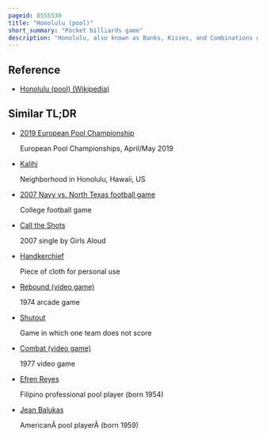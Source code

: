 ```yaml
---
pageid: 8555530
title: "Honolulu (pool)"
short_summary: "Pocket billiards game"
description: "Honolulu, also known as Banks, Kisses, and Combinations or indirect, is a Pocket Billiards Game. Players must pocket all Shots in an indirect Fashion to obtain a certain Number of Points. The Game Shares some Similarities with other Cue Sports, played on Tables and with Balls used for Pool, but Differs with foul Points being awarded for regular direct Shots."
---
```


## Reference

- [Honolulu (pool) (Wikipedia)](https://en.wikipedia.org/?curid=8555530)

## Similar TL;DR

- [2019 European Pool Championship](/tldr/en/2019-european-pool-championship)

  European Pool Championships, April/May 2019

- [Kalihi](/tldr/en/kalihi)

  Neighborhood in Honolulu, Hawaii, US

- [2007 Navy vs. North Texas football game](/tldr/en/2007-navy-vs-north-texas-football-game)

  College football game

- [Call the Shots](/tldr/en/call-the-shots)

  2007 single by Girls Aloud

- [Handkerchief](/tldr/en/handkerchief)

  Piece of cloth for personal use

- [Rebound (video game)](/tldr/en/rebound-video-game)

  1974 arcade game

- [Shutout](/tldr/en/shutout)

  Game in which one team does not score

- [Combat (video game)](/tldr/en/combat-video-game)

  1977 video game

- [Efren Reyes](/tldr/en/efren-reyes)

  Filipino professional pool player (born 1954)

- [Jean Balukas](/tldr/en/jean-balukas)

  AmericanÂ pool playerÂ (born 1959)
